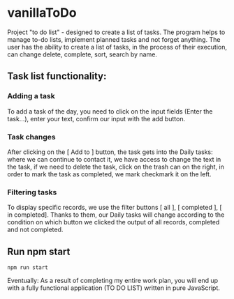 # vanillaToDo

Project "to do list" - designed to create a list of tasks. The program helps to manage to-do lists, implement planned tasks and not forget anything. The user has the ability to create a list of tasks, in the process of their execution, can change delete, complete, sort, search by name.

## Task list functionality:
### Adding a task 
To add a task of the day, you need to click on the input fields (Enter the task...), enter your text, confirm our input with the add button.

<!-- ![image](https://user-images.githubusercontent.com/58366884/121872632-2cd00a80-cd0e-11eb-99e4-de2d5fa8f2d6.png) -->

### Task changes 
After clicking on the [ Add to ] button, the task gets into the Daily tasks: where we can continue to contact it, we have access to change the text in the task, if we need to delete the task, click on the trash can on the right, in order to mark the task as completed, we mark checkmark it on the left.

<!-- ![image](https://user-images.githubusercontent.com/58366884/121872835-6a349800-cd0e-11eb-8573-feacfe205b48.png) -->

### Filtering tasks 
To display specific records, we use the filter buttons [ all ], [ completed ], [ in completed]. Thanks to them, our Daily tasks will change according to the condition on which button we clicked the output of all records, completed and not completed.

<!-- ![image](https://user-images.githubusercontent.com/58366884/121872743-4e30f680-cd0e-11eb-8e86-def4d245909f.png) -->


## Run npm start

`npm run start`

Eventually:
As a result of completing my entire work plan, you will end up with a fully functional application (TO DO LIST) written in pure JavaScript.


